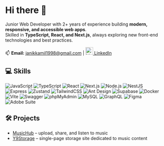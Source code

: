# Hi there 👋

Junior Web Developer with 2+ years of experience building **modern, responsive, and accessible web apps**.  
Skilled in **TypeScript, React, and Next.js**, always exploring new front-end technologies and best practices.

📫 **Email:** [janikkamil1998@gmail.com](mailto:janikkamil1998@gmail.com) | [<img src="https://cdn-icons-png.flaticon.com/512/174/174857.png" alt="LinkedIn" width="24"/> LinkedIn](https://www.linkedin.com/in/kamil-janik-727885358)

## 💻 Skills

![JavaScript](https://img.shields.io/badge/-JavaScript-F7DF1E?style=for-the-badge&logo=javascript&logoColor=000)
![TypeScript](https://img.shields.io/badge/-TypeScript-3178C6?style=for-the-badge&logo=typescript&logoColor=fff)
![React](https://img.shields.io/badge/-React-61DAFB?style=for-the-badge&logo=react&logoColor=000)
![Next.js](https://img.shields.io/badge/-Next.js-000?style=for-the-badge&logo=next.js&logoColor=fff)
![Node.js](https://img.shields.io/badge/-Node.js-339933?style=for-the-badge&logo=node.js&logoColor=fff)
![NestJS](https://img.shields.io/badge/-NestJS-E0234E?style=for-the-badge&logo=nestjs&logoColor=fff)
![Express](https://img.shields.io/badge/-Express-000?style=for-the-badge)
![Zustand](https://img.shields.io/badge/-Zustand-000?style=for-the-badge)
![TailwindCSS](https://img.shields.io/badge/-TailwindCSS-38B2AC?style=for-the-badge&logo=tailwind-css&logoColor=fff)
![Ant Design](https://img.shields.io/badge/-Ant%20Design-0170FE?style=for-the-badge)
![Supabase](https://img.shields.io/badge/-Supabase-3ECF8E?style=for-the-badge)
![Docker](https://img.shields.io/badge/-Docker-2496ED?style=for-the-badge&logo=docker&logoColor=fff)
![Vite](https://img.shields.io/badge/-Vite-C13584?style=for-the-badge)
![Swagger](https://img.shields.io/badge/-Swagger-85EA2D?style=for-the-badge)
![phpMyAdmin](https://img.shields.io/badge/-phpMyAdmin-0F509B?style=for-the-badge)
![MySQL](https://img.shields.io/badge/-MySQL-4479A1?style=for-the-badge)
![GraphQL](https://img.shields.io/badge/-GraphQL-E10098?style=for-the-badge)
![Figma](https://img.shields.io/badge/-Figma-F24E1E?style=for-the-badge&logo=figma&logoColor=fff)
![Adobe Suite](https://img.shields.io/badge/-Adobe%20Suite-FF0000?style=for-the-badge)

## 🛠️ Projects

- [MusicHub](https://music-hub-amber.vercel.app/) – upload, share, and listen to music
- [Y9Storage](https://y9k-storage.vercel.app/) – single-page storage site dedicated to music content
